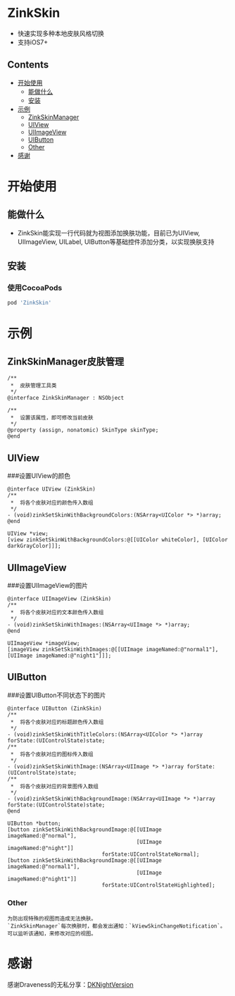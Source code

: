 ZinkSkin
===
- 快速实现多种本地皮肤风格切换
- 支持iOS7+

## Contents
* [开始使用](#Getting_Started)
	* [能做什么](#Features)
	* [安装](#Installation)
* [示例](#Examples)
	* [ZinkSkinManager](#ZinkSkinManager)
	* [UIView](#UIView)
	* [UIImageView](#UIImageView)
	* [UIButton](#UIButton)
	* [Other](#Other)
* [感谢](#Thanks)


# <a id="Getting_Started"></a> 开始使用
## <a id="Features"></a> 能做什么
- ZinkSkin能实现一行代码就为视图添加换肤功能，目前已为UIView, UIImageView, UILabel, UIButton等基础控件添加分类，以实现换肤支持

## <a id="Installation"></a> 安装
### 使用CocoaPods
```ruby
pod 'ZinkSkin'
```

# <a id="Examples"></a>示例

## <a id="ZinkSkinManager"></a>ZinkSkinManager皮肤管理
```objc
/**
 *  皮肤管理工具类
 */
@interface ZinkSkinManager : NSObject

/**
 *  设置该属性，即可修改当前皮肤
 */
@property (assign, nonatomic) SkinType skinType;
@end
```

## <a id="UIView"></a>UIView
###设置UIView的颜色
```objc
@interface UIView (ZinkSkin)
/**
 *  将各个皮肤对应的颜色传入数组
 */
- (void)zinkSetSkinWithBackgroundColors:(NSArray<UIColor *> *)array;
@end

UIView *view;
[view zinkSetSkinWithBackgroundColors:@[[UIColor whiteColor], [UIColor darkGrayColor]]];
```

## <a id="UIImageView"></a>UIImageView
###设置UIImageView的图片
```objc
@interface UIImageView (ZinkSkin)
/**
 *  将各个皮肤对应的文本颜色传入数组
 */
- (void)zinkSetSkinWithImages:(NSArray<UIImage *> *)array;
@end

UIImageView *imageView;
[imageView zinkSetSkinWithImages:@[[UIImage imageNamed:@"normal1"], [UIImage imageNamed:@"night1"]]];
```

## <a id="UIButton"></a>UIButton
###设置UIButton不同状态下的图片
```objc
@interface UIButton (ZinkSkin)
/**
 *  将各个皮肤对应的标题颜色传入数组
 */
- (void)zinkSetSkinWithTitleColors:(NSArray<UIColor *> *)array forState:(UIControlState)state;
/**
 *  将各个皮肤对应的图标传入数组
 */
- (void)zinkSetSkinWithImage:(NSArray<UIImage *> *)array forState:(UIControlState)state;
/**
 *  将各个皮肤对应的背景图传入数组
 */
- (void)zinkSetSkinWithBackgroundImage:(NSArray<UIImage *> *)array forState:(UIControlState)state;
@end

UIButton *button;
[button zinkSetSkinWithBackgroundImage:@[[UIImage imageNamed:@"normal"], 
                                         [UIImage imageNamed:@"night"]] 
                              forState:UIControlStateNormal];
[button zinkSetSkinWithBackgroundImage:@[[UIImage imageNamed:@"normal1"], 
                                         [UIImage imageNamed:@"night1"]] 
                              forState:UIControlStateHighlighted];
```

### <a id="Other"></a>Other
```objc
为防出现特殊的视图而造成无法换肤。
`ZinkSkinManager`每次换肤时，都会发出通知：`kViewSkinChangeNotification`。
可以监听该通知，来修改对应的视图。
```
# <a id="Thanks"></a> 感谢
感谢Draveness的无私分享：[DKNightVersion](https://github.com/Draveness/DKNightVersion)
